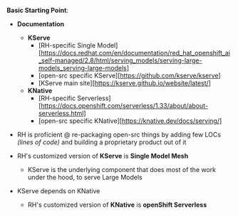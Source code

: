 **Basic Starting Point**: 

- **Documentation**
	- **KServe**
		- [RH-specific Single Model][https://docs.redhat.com/en/documentation/red_hat_openshift_ai_self-managed/2.8/html/serving_models/serving-large-models_serving-large-models]
		- [open-src specific KServe][https://github.com/kserve/kserve]
		- [KServe main site][https://kserve.github.io/website/latest/]
	- **KNative**
		- [RH-specific Serverless][https://docs.openshift.com/serverless/1.33/about/about-serverless.html]
		- [open-src specific KNative][https://knative.dev/docs/serving/]

- RH is proficient @ re-packaging open-src things by adding few LOCs _(lines of code)_ and building a proprietary product out of it
- RH's customized version of **KServe** is **Single Model Mesh**
	- KServe is the underlying component that does most of the work under the hood, to serve Large Models
- KServe depends on KNative
	- RH's customized version of **KNative** is **openShift Serverless**
